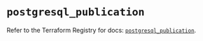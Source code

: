 # `postgresql_publication`

Refer to the Terraform Registry for docs: [`postgresql_publication`](https://registry.terraform.io/providers/cyrilgdn/postgresql/1.21.0/docs/resources/publication).
